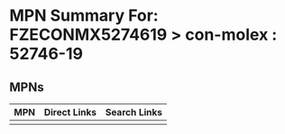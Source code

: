 



# MPN Summary For: FZECONMX5274619 > con-molex : 52746-19

## MPNs
  

|MPN|Direct Links|Search Links|
| :--- | :--- | :--- |
||||
